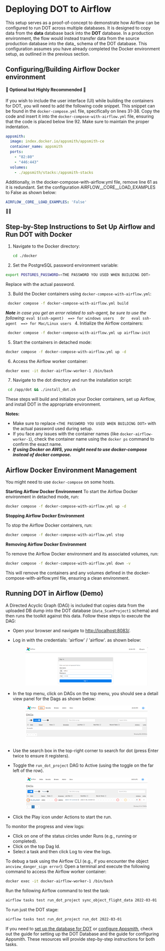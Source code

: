 # Deploying DOT to Airflow
This setup serves as a proof-of-concept to demonstrate how Airflow can be configured to run DOT across multiple databases. It is designed to copy data from the **data** database back into the **DOT** database. In a production environment, the flow would instead transfer data from the source production database into the data_ schema of the DOT database. This configuration assumes you have already completed the Docker environment setup, as outlined in the previous section.

## Configuring/Building Airflow Docker environment

#### 🌟 Optional but Highly Recommended 🌟

If you wish to include the user interface (UI) while building the containers for DOT, you will need to add the following code snippet. This snippet can be found in the `docker-compose.yml` file, specifically on lines 31-38. Copy the code and insert it into the `docker-compose-with-airflow.yml` file, ensuring that the code is placed below line 92. Make sure to maintain the proper indentation.

```yaml
appsmith:
  image: index.docker.io/appsmith/appsmith-ce
  container_name: appsmith
  ports:
    - "82:80"
    - "446:443"
  volumes:
    - ./appsmith/stacks:/appsmith-stacks
```
Additionally, in the docker-compose-with-airflow.yml file, remove line 61 as it is redundant. Set the configuration AIRFLOW__CORE__LOAD_EXAMPLES to False as shown below:
```yaml
AIRFLOW__CORE__LOAD_EXAMPLES: 'False'
```
🌟🌟

## Step-by-Step Instructions to Set Up Airflow and Run DOT with Docker
1. Navigate to the Docker directory:
   ```bash
   cd ./docker
   ```
2. Set the PostgreSQL password environment variable:
  ```bash
  export POSTGRES_PASSWORD=<THE PASSWORD YOU USED WHEN BUILDING DOT>
  ```
  Replace <THE PASSWORD YOU USED WHEN BUILDING DOT> with the actual password.

3.  Build the Docker containers using ```docker-compose-with-airflow.yml```:
   ```bash
    docker compose -f docker-compose-with-airflow.yml build
   ```
  _**Note** in case you get an error related to ssh-agent, be sure to use the following:_
      ```eval $(ssh-agent)  ==> for windows users   Or   eval ssh-agent  ==> for Mac/Linux users
      ```
4.  Initialize the Airflow containers:
   ```bash
    docker compose -f docker-compose-with-airflow.yml up airflow-init
   ```
5.  Start the containers in detached mode:
   ```bash
   docker compose -f docker-compose-with-airflow.yml up -d
   ```
6.  Access the Airflow worker container:
   ```bash
   docker exec -it docker-airflow-worker-1 /bin/bash
   ```
7.  Navigate to the dot directory and run the installation script:
   ```bash
    cd /app/dot && ./install_dot.sh
   ```

These steps will build and initialize your Docker containers, set up Airflow, and install DOT in the appropriate environment.

**Notes:**
- Make sure to replace `<THE PASSWORD YOU USED WHEN BUILDING DOT>` with the actual password used during setup.
- If you face any issues with the container names (like `docker-airflow-worker-1`), check the container name using the `docker ps` command to confirm the exact name.
-  _**If using Docker on AWS, you might need to use docker-compose instead of docker compose.**_


## Airflow Docker Environment Management
You might need to use `docker-compose` on some hosts.

**Starting Airflow Docker Environment**
To start the Airflow Docker environment in detached mode, run:

```bash
docker compose -f docker-compose-with-airflow.yml up -d
```
**Stopping Airflow Docker Environment**

To stop the Airflow Docker containers, run:
```bash
docker compose -f docker-compose-with-airflow.yml stop
```

**Removing Airflow Docker Environment**

To remove the Airflow Docker environment and its associated volumes, run:
```bash
docker compose -f docker-compose-with-airflow.yml down -v
```
This will remove the containers and any volumes defined in the docker-compose-with-airflow.yml file, ensuring a clean environment.

## Running DOT in Airflow (Demo)

A Directed Acyclic Graph (DAG) is included that copies data from the uploaded DB dump into the DOT database (```data_ScanProject1``` schema) and then runs the toolkit against this data. Follow these steps to execute the DAG:

- Open your browser and navigate to [http://localhost:8083/](http://localhost:8083/).
- Log in with the credentials: 'airflow' / 'airflow'. as shown below:

   <figure style="text-align:center;">
      <figcaption></figcaption>
      <img src="https://github.com/wvelebanks/Data-Observation-Toolkit/blob/f3759185cdec418275d1f7c84114234e1aa5d27b/images/airflow_lgin.png" alt="dot_acrh" />
   </figure>

- In the top menu, click on DAGs on the top menu, you should see a detail view panel for the Dags as shown below:
   <figure style="text-align:center;">
      <figcaption></figcaption>
      <img src="https://github.com/wvelebanks/Data-Observation-Toolkit/blob/f3759185cdec418275d1f7c84114234e1aa5d27b/images/airflow_interface.png" alt="dot_acrh" />
   </figure>

- Use the search box in the top-right corner to search for dot (press Enter twice to ensure it registers).
- Toggle the ```run_dot_project``` DAG to Active (using the toggle on the far left of the row).

   <figure style="text-align:center;">
      <figcaption></figcaption>
      <img src="https://github.com/wvelebanks/Data-Observation-Toolkit/blob/f3759185cdec418275d1f7c84114234e1aa5d27b/images/DAG_list.png" alt="dot_acrh" />
   </figure>

- Click the Play icon under Actions to start the run.

To monitor the progress and view logs:

- Click on one of the status circles under Runs (e.g., running or completed).
- Click on the top Dag Id.
- Select a task and then click Log to view the logs.

To debug a task using the Airflow CLI (e.g., if you encounter the object ```ancview_danger_sign error```):
Open a terminal and execute the following command to access the Airflow worker container:
```bash
docker exec -it docker-airflow-worker-1 /bin/bash
```
Run the following Airflow command to test the task:
```bash
airflow tasks test run_dot_project sync_object_flight_data 2022-03-01
```
To run just the DOT stage:
```bash
airflow tasks test run_dot_project run_dot 2022-03-01
```


If you need to [set up the database for DOT](https://github.com/wvelebanks/Data-Observation-Toolkit/blob/b70d3e044858387443698354b0c4253a6b618b17/documentation_DOT/configuringDOTdb.md) or [configure Appsmith](https://github.com/wvelebanks/Data-Observation-Toolkit/blob/d9845f8228bb147af7f28f7a300a68012e9b51ed/documentation_DOT/developingappsmith.md), check out the guide for setting up the DOT Database and the guide for configuring Appsmith. These resources will provide step-by-step instructions for both tasks.